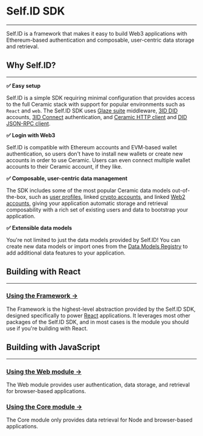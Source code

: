 # **Self.ID SDK**

---

Self.ID is a framework that makes it easy to build Web3 applications with Ethereum-based authentication and composable, user-centric data storage and retrieval.

## **Why Self.ID?**

---

**✅ Easy setup**

Self.ID is a simple SDK requiring minimal configuration that provides access to the full Ceramic stack with support for popular environments such as `React` and `web`. The Self.ID SDK uses [Glaze suite](../glaze/index.md) middleware, [3ID DID](../../docs/advanced/standards/accounts/3id-did.md) accounts, [3ID Connect](../accounts/3id-did.md#3id-connect) authentication, and [Ceramic HTTP client](../core-clients/ceramic-http.md) and [DID JSON-RPC client](../core-clients/did-jsonrpc.md).

**✅ Login with Web3**

Self.ID is compatible with Ethereum accounts and EVM-based wallet authentication, so users don't have to install new wallets or create new accounts in order to use Ceramic. Users can even connect multiple wallet accounts to their Ceramic account, if they like.

**✅ Composable, user-centric data management**

The SDK includes some of the most popular Ceramic data models out-of-the-box, such as [user profiles](https://github.com/ceramicstudio/datamodels/tree/main/models/identity-profile-basic), linked [crypto accounts](https://github.com/ceramicstudio/datamodels/tree/main/models/identity-accounts-crypto), and linked [Web2 accounts](https://github.com/ceramicstudio/datamodels/tree/main/models/identity-accounts-web), giving your application automatic storage and retrieval composability with a rich set of existing users and data to bootstrap your application.

**✅ Extensible data models**

You're not limited to just the data models provided by Self.ID! You can create new data models or import ones from the [Data Models Registry](https://github.com/ceramicstudio/datamodels) to add additional data features to your application.

## **Building with React**

---

### [**Using the Framework →**](../../tools/self-id/framework.md)

The Framework is the highest-level abstraction provided by the Self.ID SDK, designed specifically to power [React](https://reactjs.org/) applications. It leverages most other packages of the Self.ID SDK, and in most cases is the module you should use if you're building with React.

<!-- ### [**Using the React module →**]()

The React module is used by the Framework module and provides React-specific components, hooks, and utility functions to help manage user authentication, data storage, and retrieval. Unless you have a specific reason to use this React module, you should consider using the Framework instead. -->

## **Building with JavaScript**

---

### [**Using the Web module →**](../../tools/self-id/write.md)

The Web module provides user authentication, data storage, and retrieval for browser-based applications.

### [**Using the Core module →**](../../tools/self-id/read.md)

The Core module only provides data retrieval for Node and browser-based applications.
